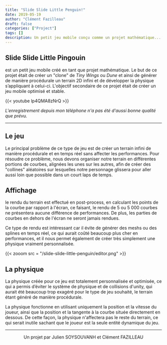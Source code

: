 ```yaml
---
title: "Slide Slide Little Penguin!"
date: 2019-05-19
author: "Clément Fazilleau"
draft: false
categories: ["Project"]
tags: []
description: Un petit jeu mobile conçu comme un projet mathématique...
---
```


## Slide Slide Little Pingouin

est un petit jeu mobile créé en tant que projet mathématique. Le but de ce projet était de créer un "clone" de *Tiny Wings* ou *Dune* et ainsi de générer de manière procédurale un terrain 2D infini et de développer la physique s’appliquant à celui-ci.
L'objectif secondaire de ce projet était de créer un jeu mobile optimisé et stable.

{{< youtube lp4QMA8zNrQ >}}

*L'enregistrement depuis mon téléphone n'a pas été d'aussi bonne qualité que prévu.*

------------

## Le jeu

Le principal problème de ce type de jeu est de créer un terrain infini de manière procédurale et en temps réel sans affecter les performances.
Pour résoudre ce problème, nous devons organiser notre terrain en différentes portions de courbes, alignées les unes sur les autres, afin de créer des "collines" aléatoires sur lesquelles notre personnage glissera pour aller aussi loin que possible dans un court laps de temps.

## Affichage

le rendu du terrain est effectué en post-process, en calculant les points de la courbe par rapport à l'écran, ce faisant, le rendu de 5 ou 5 000 courbes ne présentera aucune différence de performances. De plus, les parties de courbes en dehors de l'écran ne seront jamais rendues.

Ce type de rendu est intéressant car il évite de générer des meshs ou des splines en temps réel, ce qui aurait coûté beaucoup plus cher en performances, et il nous permet également de créer très simplement une physique vraiment personnalisée.

{{< zooom src = "/slide-slide-little-penguin/editor.png" >}}

## La physique

La physique créée pour ce jeu est totalement personnalisée et optimisée, ce qui a permis d’éviter le système de physique et de collisions d'unity, qui aurait été beaucoup trop exagéré pour le type de jeu souhaité, le terrain étant généré de manière procédurale.

La physique fonctionne en utilisant uniquement la position et la vitesse du joueur, ainsi que la position et la tangente à la courbe située directement en dessous. De cette façon, la physique n'affectera pas le reste du terrain, ce qui serait inutile sachant que le joueur est la seule entité dynamique du jeu.

---------------

<div align = "center"> Un projet par Julien SOYSOUVANH et Clément FAZILLEAU </div>